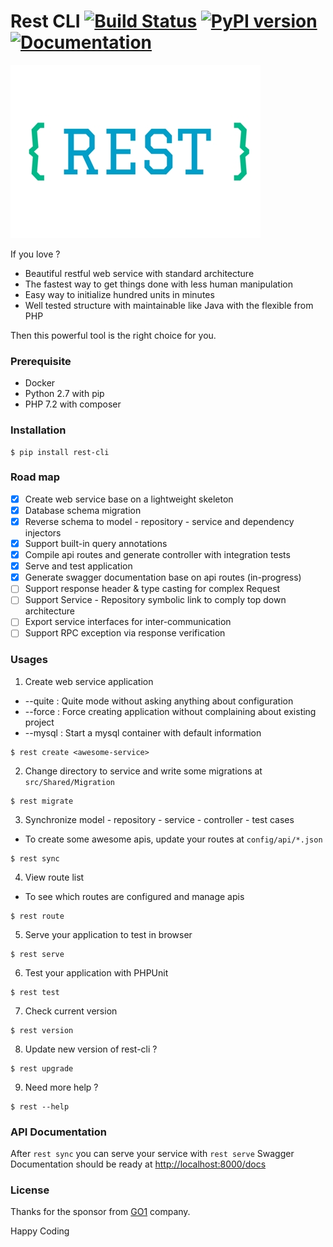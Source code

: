 # Rest CLI [![Build Status](https://travis-ci.org/loint/rest-cli.svg?branch=master)](https://travis-ci.org/loint/rest-cli) [![PyPI version](https://badge.fury.io/py/rest-cli.svg)](https://badge.fury.io/py/rest-cli) [![Documentation](https://img.shields.io/badge/documentation-rest-ff69b4.svg)](https://loint.github.io/rest-cli/index.md)
![Rest](docs/rest.jpg)

If you love ?
- Beautiful restful web service with standard architecture
- The fastest way to get things done with less human manipulation
- Easy way to initialize hundred units in minutes
- Well tested structure with maintainable like Java with the flexible from PHP

Then this powerful tool is the right choice for you.

### Prerequisite
- Docker
- Python 2.7 with pip
- PHP 7.2 with composer

### Installation
```
$ pip install rest-cli
```

### Road map
- [x] Create web service base on a lightweight skeleton
- [x] Database schema migration
- [x] Reverse schema to model - repository - service and dependency injectors
- [x] Support built-in query annotations
- [x] Compile api routes and generate controller with integration tests
- [x] Serve and test application
- [x] Generate swagger documentation base on api routes (in-progress)
- [ ] Support response header & type casting for complex Request
- [ ] Support Service - Repository symbolic link to comply top down architecture
- [ ] Export service interfaces for inter-communication
- [ ] Support RPC exception via response verification

### Usages
1. Create web service application
- --quite : Quite mode without asking anything about configuration
- --force : Force creating application without complaining about existing project
- --mysql : Start a mysql container with default information
```
$ rest create <awesome-service>
```
2. Change directory to service and write some migrations at `src/Shared/Migration`
```
$ rest migrate
```
3. Synchronize model - repository - service - controller - test cases
- To create some awesome apis, update your routes at `config/api/*.json`
```
$ rest sync
```
4. View route list
- To see which routes are configured and manage apis
```
$ rest route
```
5. Serve your application to test in browser
```
$ rest serve
```
6. Test your application with PHPUnit
```
$ rest test
```
7. Check current version
```
$ rest version
```
8. Update new version of rest-cli ?
```
$ rest upgrade
```
9. Need more help ?
```
$ rest --help
```
### API Documentation
After `rest sync` you can serve your service with `rest serve`
Swagger Documentation should be ready at [http://localhost:8000/docs](http://localhost:8000/docs)

### License
Thanks for the sponsor from [GO1](http://go1.com) company.

Happy Coding